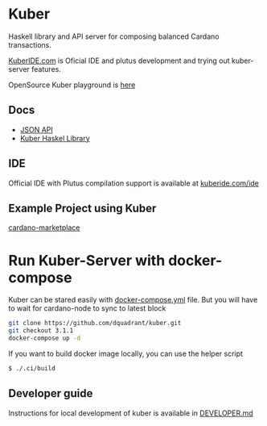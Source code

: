 Kuber
===========

Haskell library and API server for composing balanced Cardano transactions.

[KuberIDE.com](https://kuberide.com) is Oficial IDE and plutus development and trying out kuber-server features.

OpenSource Kuber playground is [here](https://github.com/dquadrant/kuber-playground)



## Docs
 - [JSON API](https://kuberide.com/kuber/docs/intro)
 - [Kuber Haskel Library](https://dquadrant.github.io/kuber)

## IDE
 Official IDE with Plutus compilation support is available at [kuberide.com/ide](https://kuberide.com/kuber/login/?state=\%2fide)

## Example Project using Kuber
[cardano-marketplace](https://github.com/dQuadrant/cardano-marketplace)


# Run Kuber-Server with docker-compose

Kuber can be stared easily with [docker-compose.yml](./docker-compose.yml) file. But you will have to wait for cardano-node to sync to latest block

```bash
git clone https://github.com/dquadrant/kuber.git
git checkout 3.1.1
docker-compose up -d
```


If you want to build docker image locally, you can use the helper script
```bash
$ ./.ci/build
```

## Developer guide
Instructions for local development of kuber is available in [DEVELOPER.md](DEVELOPER.md) 
